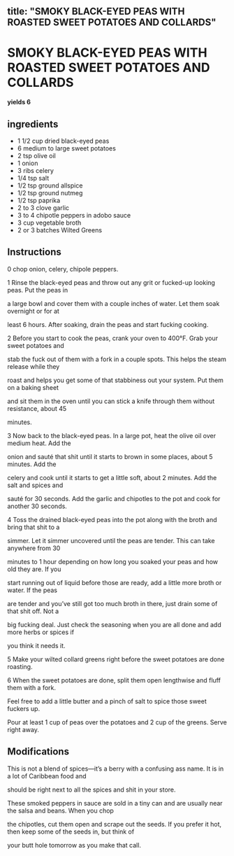 

title: "SMOKY BLACK-EYED PEAS WITH ROASTED SWEET POTATOES AND COLLARDS"
---
# SMOKY BLACK-EYED PEAS WITH ROASTED SWEET POTATOES AND COLLARDS



#### yields  6


## ingredients
* 1 1/2 cup dried black-eyed peas 
* 6 medium to large sweet potatoes 
* 2 tsp olive oil 
* 1 onion 
* 3 ribs celery 
* 1/4 tsp salt 
* 1/2 tsp ground allspice 
* 1/2 tsp ground nutmeg 
* 1/2 tsp paprika 
* 2 to 3 clove garlic 
* 3 to 4 chipotle peppers in adobo sauce 
* 3 cup vegetable broth 
* 2 or 3 batches Wilted Greens 



## Instructions
0 chop onion, celery, chipole peppers.

1 Rinse the black-eyed peas and throw out any grit or fucked-up looking peas. Put the peas in

a large bowl and cover them with a couple inches of water. Let them soak overnight or for at

least 6 hours. After soaking, drain the peas and start fucking cooking.

2 Before you start to cook the peas, crank your oven to 400°F. Grab your sweet potatoes and

stab the fuck out of them with a fork in a couple spots. This helps the steam release while they

roast and helps you get some of that stabbiness out your system. Put them on a baking sheet

and sit them in the oven until you can stick a knife through them without resistance, about 45

minutes.

3 Now back to the black-eyed peas. In a large pot, heat the olive oil over medium heat. Add the

onion and sauté that shit until it starts to brown in some places, about 5 minutes. Add the

celery and cook until it starts to get a little soft, about 2 minutes. Add the salt and spices and

sauté for 30 seconds. Add the garlic and chipotles to the pot and cook for another 30 seconds.

4 Toss the drained black-eyed peas into the pot along with the broth and bring that shit to a

simmer. Let it simmer uncovered until the peas are tender. This can take anywhere from 30

minutes to 1 hour depending on how long you soaked your peas and how old they are. If you

start running out of liquid before those are ready, add a little more broth or water. If the peas

are tender and you’ve still got too much broth in there, just drain some of that shit off. Not a

big fucking deal. Just check the seasoning when you are all done and add more herbs or spices if

you think it needs it.

5 Make your wilted collard greens right before the sweet potatoes are done roasting.

6 When the sweet potatoes are done, split them open lengthwise and fluff them with a fork.

Feel free to add a little butter and a pinch of salt to spice those sweet fuckers up.

Pour at least 1 cup of peas over the potatoes and 2 cup of the greens. Serve right away.



## Modifications
This is not a blend of spices—it’s a berry with a confusing ass name. It is in a lot of Caribbean food and

should be right next to all the spices and shit in your store.

 These smoked peppers in sauce are sold in a tiny can and are usually near the salsa and beans. When you chop

the chipotles, cut them open and scrape out the seeds. If you prefer it hot, then keep some of the seeds in, but think of

your butt hole tomorrow as you make that call.




